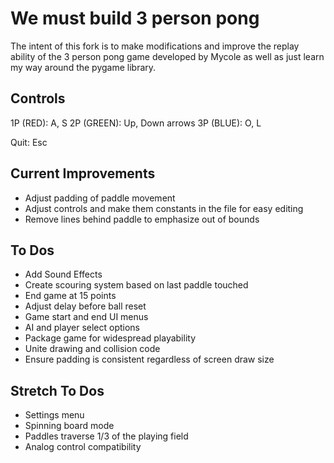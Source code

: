 # We must build 3 person pong

The intent of this fork is to make modifications and improve the replay ability of the 3 person pong game developed by Mycole as well as just learn my way around the pygame library.

## Controls
1P (RED): A, S
2P (GREEN): Up, Down arrows
3P (BLUE): O, L 

Quit: Esc

## Current Improvements

 - Adjust padding of paddle movement
 - Adjust controls and make them constants in the file for easy editing
 - Remove lines behind paddle to emphasize out of bounds

## To Dos

 - Add Sound Effects
 - Create scouring system based on last paddle touched
 - End game at 15 points
 - Adjust delay before ball reset
 - Game start and end UI menus
 - AI and player select options
 - Package game for widespread playability
 - Unite drawing and collision code
 - Ensure padding is consistent regardless of screen draw size

## Stretch To Dos

 - Settings menu
 - Spinning board mode
 - Paddles traverse 1/3 of the playing field
 - Analog control compatibility 
